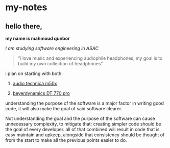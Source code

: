 # my-notes

## hello there,
**my name is mahmoud qunbor**

_I am studying software engineering in ASAC_

> "i love music and experiencing audiophile headphones, my goal is to build my own collection of headphones"

i plan on starting with both:
1. [audio technica m50x](https://www.amazon.com/Audio-Technica-ATH-M50x-Professional-Monitor-Headphones/dp/B00HVLUR86)

2. [beyerdynamics DT 770 pro](https://www.amazon.com/beyerdynamic-770-PRO-Studio-Headphone/dp/B0006NL5SM)

understanding the purpose of the software is a major factor in writing good code, it will also make the goal of said software clearer.

Not understanding the goal and the purpose of the software can cause unnecessary complexity, to mitigate that; creating simpler code should be the goal of every developer. all of that combined will result in code that is easy maintain and upkeep, alongside that consistency should be thought of from the start to make all the previous points easier to do. 